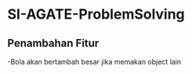 # SI-AGATE-ProblemSolving

## Penambahan Fitur ##
-Bola akan bertambah besar jika memakan object lain
